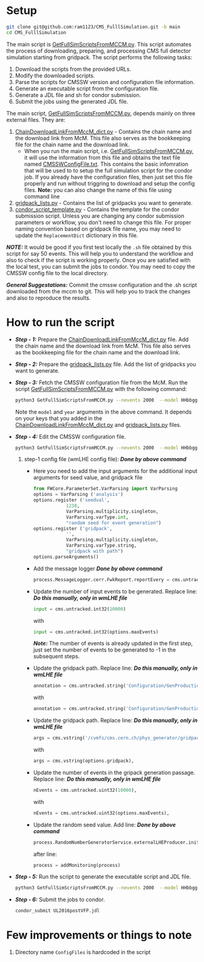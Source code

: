 # Setup

```bash
git clone git@github.com:ram1123/CMS_FulllSimulation.git -b main
cd CMS_FulllSimulation
```

The main script is [GetFullSimScriptsFromMCCM.py](GetFullSimScriptsFromMCCM.py). This script automates the process of downloading, preparing, and processing CMS full detector simulation starting from gridpack.
The script performs the following tasks:
1. Download the scripts from the provided URLs.
2. Modify the downloaded scripts.
3. Parse the scripts for CMSSW version and configuration file information.
4. Generate an executable script from the configuration file.
5. Generate a JDL file  and sh for condor submission.
6. Submit the jobs using the generated JDL file.

The main script, [GetFullSimScriptsFromMCCM.py](GetFullSimScriptsFromMCCM), depends mainly on three external files. They are:

1. [ChainDownloadLinkFromMccM_dict.py](utils/ChainDownloadLinkFromMccM_dict.py) - Contains the chain name and the download link from McM. This file also serves as the bookkeeping file for the chain name and the download link.
    - When you run the main script, i.e. [GetFullSimScriptsFromMCCM.py](GetFullSimScriptsFromMCCM.py), it will use the information from this file and
       obtains the text file named [CMSSWConfigFile.txt](utils/CMSSWConfigFile.txt). This contains the basic infomration that will be used to
       to setup the full simulation script for the condor job. If you already have the configuration files,
       then just set this file properly and run without triggring to download and setup the config files. **Note:** you can also change the name of this file using command line
1. [gridpack_lists.py](utils/gridpack_lists.py) - Contains the list of gridpacks you want to generate.
1. [condor_script_template.py](utils/condor_script_template.py) - Contains the template for the condor submission script.
   Unless you are changing any condor submission parameters or workflow, you don't need to change this file.
   For proper naming convention based on gridpack file name, you may need to update the `ReplacementDict` dictionary in this file.


***NOTE:*** It would be good if you first test locally the `.sh` file obtained by this script for say 50 events. This will help you to understand the workflow and also to check if the script is working properly. Once you are satisfied with the local test, you can submit the jobs to condor. You may need to copy the CMSSW config file to the local directory.


***General Suggestations:*** Commit the cmssw configuration and the .sh script downloaded from the mccm to git. This will help you to track the changes and also to reproduce the results.

# How to run the script

- ***Step - 1:*** Prepare the [ChainDownloadLinkFromMccM_dict.py](utils/ChainDownloadLinkFromMccM_dict.py) file. Add the chain name and the download link from McM. This file also serves as the bookkeeping file for the chain name and the download link.

- ***Step - 2:*** Prepare the [gridpack_lists.py](utils/gridpack_lists.py) file. Add the list of gridpacks you want to generate.

- ***Step - 3:*** Fetch the CMSSW configuration file from the McM. Run the script [GetFullSimScriptsFromMCCM.py](GetFullSimScriptsFromMCCM.py) with the following command:

    ```bash
    python3 GetFullSimScriptsFromMCCM.py --nevents 2000  --model HHbbgg --year 2016preVFP --outDir /eos/user/r/rasharma/post_doc_ihep/double-higgs/nanoAODnTuples/HHTobbgg_Apr2024v3 --nJobs 100 --jobName 2016preVFP --UseCustomNanoAOD --run_exec
    ```

    Note the `model` and `year` arguments in the above command. It depends on your keys that you added in the [ChainDownloadLinkFromMccM_dict.py](utils/ChainDownloadLinkFromMccM_dict.py) and [gridpack_lists.py](utils/gridpack_lists.py) files.

- ***Step - 4:*** Edit the CMSSW configuration file.

    ```bash
    python3 GetFullSimScriptsFromMCCM.py --nevents 2000  --model HHbbgg --year 2016preVFP --outDir /eos/user/r/rasharma/post_doc_ihep/double-higgs/nanoAODnTuples/HHTobbgg_Apr2024v3 --nJobs 100 --jobName 2016preVFP --UseCustomNanoAOD --NOdownload --append_to_config_file
    ```

    1. step-1 config file (wmLHE config file): ***Done by above command***
       - Here you need to add the input arguments for the additional input arguments for seed value, and gridpack file

            ```python
            from FWCore.ParameterSet.VarParsing import VarParsing
            options = VarParsing ('analysis')
            options.register ('seedval',
                        1238,
                        VarParsing.multiplicity.singleton,
                        VarParsing.varType.int,
                        "random seed for event generation")
            options.register ('gridpack',
                        '',
                        VarParsing.multiplicity.singleton,
                        VarParsing.varType.string,
                        "gridpack with path")
            options.parseArguments()
            ```

        - Add the message logger ***Done by above command***

            ```python
            process.MessageLogger.cerr.FwkReport.reportEvery = cms.untracked.int32(500)
            ```

        - Update the number of input events to be generated. Replace line: ***Do this manually, only in wmLHE file***

            ```python
            input = cms.untracked.int32(10000)
            ```

            with

            ```python
            input = cms.untracked.int32(options.maxEvents)
            ```

            ***Note:*** The number of events is already updated in the first step, just set the number of events to be generated to -1 in the subsequent steps.

        - Update the gridpack path. Replace line:  ***Do this manually, only in wmLHE file***

            ```python
            annotation = cms.untracked.string('Configuration/GenProduction/python/HIG-RunIISummer20UL16wmLHEGENAPV-03448-fragment.py nevts:10000'),
            ```

            with

            ```python
            annotation = cms.untracked.string('Configuration/GenProduction/python/HIG-RunIISummer20UL16wmLHEGENAPV-03448-fragment.py nevts:'+str(options.maxEvents),
            ```

        - Update the gridpack path. Replace line:  ***Do this manually, only in wmLHE file***

            ```python
            args = cms.vstring('/cvmfs/cms.cern.ch/phys_generator/gridpacks/UL/13TeV/madgraph/V5_2.6.5/GF_Spin_0/Radion_hh_narrow_M2000/v1/Radion_hh_narrow_M2000_slc7_amd64_gcc700_CMSSW_10_6_19_tarball.tar.xz'),
            ```

            with

            ```python
            args = cms.vstring(options.gridpack),
            ```

        - Update the number of events in the gripack generation passage. Replace line:  ***Do this manually, only in wmLHE file***

            ```python
            nEvents = cms.untracked.uint32(10000),
            ```

            with

            ```python
            nEvents = cms.untracked.uint32(options.maxEvents),
            ```

        - Update the random seed value. Add line: ***Done by above command***

            ```python
            process.RandomNumberGeneratorService.externalLHEProducer.initialSeed=options.seedval
            ```
            after line:

            ```python
            process = addMonitoring(process)
            ```

- ***Step - 5:*** Run the script to generate the executable script and JDL file.

    ```bash
    python3 GetFullSimScriptsFromMCCM.py --nevents 2000  --model HHbbgg --year 2016preVFP --outDir /eos/user/r/rasharma/post_doc_ihep/double-higgs/nanoAODnTuples/HHTobbgg_Apr2024v3 --nJobs 100 --jobName 2016preVFP --UseCustomNanoAOD --NOdownload
    ```

- ***Step - 6:*** Submit the jobs to condor.

    ```bash
    condor_submit UL2016postVFP.jdl
    ```

# Few improvements or things to note

1. Directory name `ConfigFiles` is hardcoded in the script
